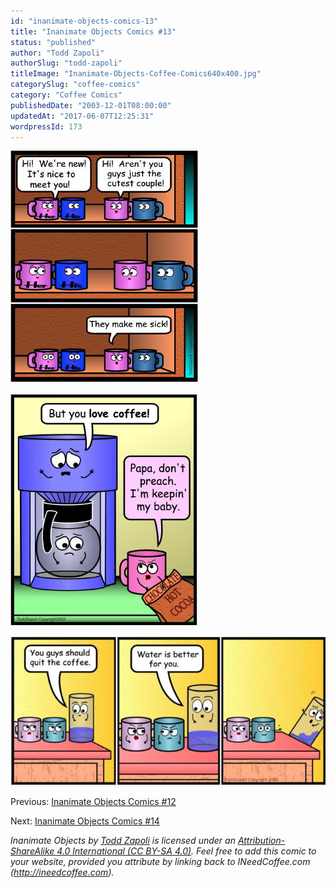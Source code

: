 ```yaml
---
id: "inanimate-objects-comics-13"
title: "Inanimate Objects Comics #13"
status: "published"
author: "Todd Zapoli"
authorSlug: "todd-zapoli"
titleImage: "Inanimate-Objects-Coffee-Comics640x400.jpg"
categorySlug: "coffee-comics"
category: "Coffee Comics"
publishedDate: "2003-12-01T08:00:00"
updatedAt: "2017-06-07T12:25:31"
wordpressId: 173
---
```


![comic make me sick](comic-make-me-sick1.jpg)

![comic papa preach](comic-papa-preach.jpg)

[![comic water is better](comic-water-sunday-650x307.jpg)](/wp-content/uploads/2003/12/comic-water-sunday.jpg)

Previous: [Inanimate Objects Comics #12](/inanimate-objects-comics-12/)

Next: [Inanimate Objects Comics #14](/inanimate-objects-comics-14/)

*Inanimate Objects by [Todd Zapoli](/) is licensed under an [Attribution-ShareAlike 4.0 International (CC BY-SA 4.0)](https://creativecommons.org/licenses/by-sa/4.0/). Feel free to add this comic to your website, provided you attribute by linking back to INeedCoffee.com (http://ineedcoffee.com).*
